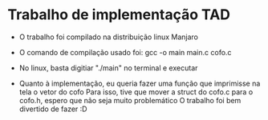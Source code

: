 # Trabalho de implementação TAD

- O trabalho foi compilado na distribuição linux Manjaro

- O comando de compilação usado foi: gcc -o main main.c cofo.c

- No linux, basta digitiar "./main" no terminal e executar

- Quanto à implementação, eu queria fazer uma função que imprimisse na tela o vetor do cofo
Para isso, tive que mover a struct do cofo.c para o cofo.h, espero que não seja muito problemático
O trabalho foi bem divertido de fazer :D
